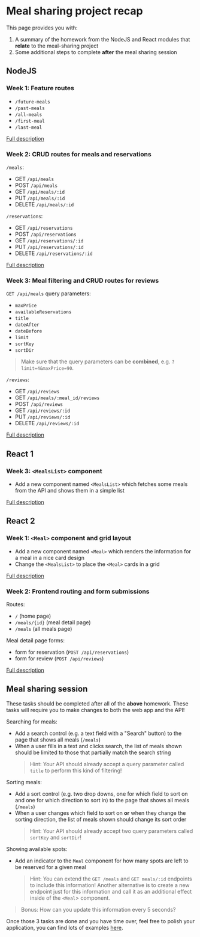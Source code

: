 # Meal sharing project recap

This page provides you with:

1. A summary of the homework from the NodeJS and React modules that **relate** to the meal-sharing project
2. Some additional steps to complete **after** the meal sharing session

## NodeJS

### Week 1: Feature routes

- `/future-meals`
- `/past-meals`
- `/all-meals`
- `/first-meal`
- `/last-meal`

[Full description](https://github.com/HackYourFuture-CPH/node.js/blob/main/week1/homework/README.md#meal-sharing-endpoints)

### Week 2: CRUD routes for meals and reservations

`/meals`:

- GET `/api/meals`
- POST `/api/meals`
- GET `/api/meals/:id`
- PUT `/api/meals/:id`
- DELETE `/api/meals/:id`

`/reservations`:

- GET `/api/reservations`
- POST `/api/reservations`
- GET `/api/reservations/:id`
- PUT `/api/reservations/:id`
- DELETE `/api/reservations/:id`

[Full description](https://github.com/HackYourFuture-CPH/node.js/blob/main/week2/homework/README.md#meal-sharing-endpoints)

### Week 3: Meal filtering and CRUD routes for reviews

`GET /api/meals` query parameters:

- `maxPrice`
- `availableReservations`
- `title`
- `dateAfter`
- `dateBefore`
- `limit`
- `sortKey`
- `sortDir`

> Make sure that the query parameters can be **combined**, e.g. `?limit=4&maxPrice=90`.

`/reviews`:

- GET `/api/reviews`
- GET `/api/meals/:meal_id/reviews`
- POST `/api/reviews`
- GET `/api/reviews/:id`
- PUT `/api/reviews/:id`
- DELETE `/api/reviews/:id`

[Full description](https://github.com/HackYourFuture-CPH/node.js/blob/main/week3/homework/README.md#meal-sharing-endpoints)

## React 1

### Week 3: `<MealsList>` component

- Add a new component named `<MealsList>` which fetches some meals from the API and shows them in a simple list

[Full description](https://github.com/HackYourFuture-CPH/React/blob/main/react1/week3/homework.md#meal-sharing)

## React 2

### Week 1: `<Meal>` component and grid layout

- Add a new component named `<Meal>` which renders the information for a meal in a nice card design
- Change the `<MealsList>` to place the `<Meal>` cards in a grid

[Full description](https://github.com/HackYourFuture-CPH/React/blob/main/react2/week1/homework.md#meal-sharing)

### Week 2: Frontend routing and form submissions

Routes:

- `/` (home page)
- `/meals/{id}` (meal detail page)
- `/meals` (all meals page)

Meal detail page forms:

- form for reservation (`POST /api/reservations`)
- form for review (`POST /api/reviews`)

[Full description](https://github.com/HackYourFuture-CPH/React/blob/main/react2/week2/homework.md#meal-sharing-app-continued)

## Meal sharing session

These tasks should be completed after all of the **above** homework. These tasks will require you to make changes to both the web app and the API!

Searching for meals:

- Add a search control (e.g. a text field with a "Search" button) to the page that shows all meals (`/meals`)
- When a user fills in a text and clicks search, the list of meals shown should be limited to those that partially match the search string
  > Hint: Your API should already accept a query parameter called `title` to perform this kind of filtering!

Sorting meals:

- Add a sort control (e.g. two drop downs, one for which field to sort on and one for which direction to sort in) to the page that shows all meals (`/meals`)
- When a user changes which field to sort on **or** when they change the sorting direction, the list of meals shown should change its sort order
  > Hint: Your API should already accept two query parameters called `sortKey` and `sortDir`!

Showing available spots:

- Add an indicator to the `Meal` component for how many spots are left to be reserved for a given meal
  > Hint: You can extend the `GET /meals` and `GET meals/:id` endpoints to include this information! Another alternative is to create a new endpoint just for this information and call it as an additional effect inside of the `<Meal`> component.

> Bonus: How can you update this information every 5 seconds?

Once those 3 tasks are done and you have time over, feel free to polish your application, you can find lots of examples [here](./design-inspo.md).
